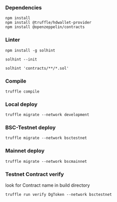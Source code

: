 ### Dependencies
```shell
npm install
npm install @truffle/hdwallet-provider
npm install @openzeppelin/contracts
```

### Linter
```shell
npm install -g solhint

solhint --init

solhint 'contracts/**/*.sol'
```

### Compile
```shell
truffle compile
```

### Local deploy
```shell
truffle migrate --network development
```

### BSC-Testnet deploy
```shell
truffle migrate --network bsctestnet
```

### Mainnet deploy
```shell
truffle migrate --network bscmainnet
```

### Testnet Contract verify
look for Contract name in build directory
```shell
truffle run verify DgToken --network bsctestnet
```